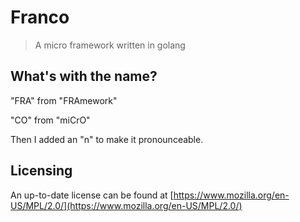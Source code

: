 # Franco

> A micro framework written in golang

## What's with the name?

"FRA" from "FRAmework"

"CO" from "miCrO"

Then I added an "n" to make it pronounceable.

## Licensing

An up-to-date license can be found at [https://www.mozilla.org/en-US/MPL/2.0/](https://www.mozilla.org/en-US/MPL/2.0/)